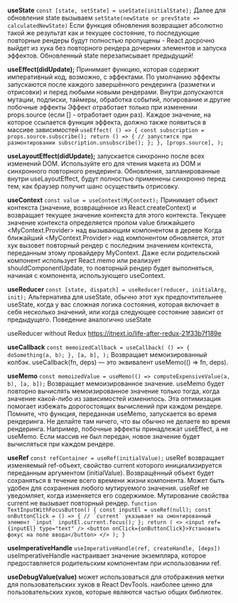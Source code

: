 **useState**
``const [state, setState] = useState(initialState);``
Далее для обновления state вызываем ``setState(newState or prevState => calculatedNewState)``
Если функция обновления возвращает абсолютно такой же результат как и текущее состояние, то последующие повторные
рендеры будут полностью пропущены - React досрочно выйдет из хука без повторного рендера дочерних элементов и запуска
эффектов.
Обновленный state перезаписывает предыдущий!

**useEffect(didUpdate);**
Принимает функцию, которая содержит императивный код, возможно, с эффектами.
По умолчанию эффекты запускаются после каждого завершённого рендеринга (разметки и отрисовки) и перед любыми новыми
рендерами.
Внутри допускаются мутации, подписки, таймеры, обработка событий, логирование и другие побочные эффекты
Эффект отработает только при изменении props.source (если [] - отработает один раз). Каждое значение, на которое
ссылается функция эффекта, должно также появиться в массиве зависимостей
``useEffect(
     () => {
       const subscription = props.source.subscribe();
       return () => { // запустится при размонтировании
         subscription.unsubscribe();
       };
     },
     [props.source],
   );``

**useLayoutEffect(didUpdate);**
запускается синхронно после всех изменений DOM. Используйте его для чтения макета из DOM и синхронного повторного
рендеринга. Обновления, запланированные внутри useLayoutEffect, будут полностью применены синхронно перед тем, как браузер получит шанс осуществить отрисовку.

**useContext**
``const value = useContext(MyContext);``
Принимает объект контекста (значение, возвращённое из React.createContext) и возвращает текущее значение
контекста для этого контекста. Текущее значение контекста определяется пропом value ближайшего <MyContext.Provider> над
вызывающим компонентом в дереве
Когда ближайший <MyContext.Provider> над компонентом обновляется, этот хук вызовет повторный рендер с последним
значением контекста, переданным этому провайдеру MyContext. Даже если родительский компонент использует React.memo или
реализует shouldComponentUpdate, то повторный рендер будет выполняться, начиная c компонента, использующего
useContext.

**useReducer**
``const [state, dispatch] = useReducer(reducer, initialArg, init);``
Альтернатива для useState, обычно этот хук предпочтительнее useState, когда у вас сложная логика состояния,
которая включает в себя несколько значений, или когда следующее состояние зависит от предыдущего. Поведение
аналогично useState

useReducer without Redux
https://itnext.io/life-after-redux-21f33b7f189e

**useCallback**
``const memoizedCallback = useCallback(
  () => {
    doSomething(a, b);
  },
  [a, b],
);``
Возвращает мемоизированный колбэк.
useCallback(fn, deps) — это эквивалент useMemo(() => fn, deps).

**useMemo**
``const memoizedValue = useMemo(() => computeExpensiveValue(a, b), [a, b]);``
Возвращает мемоизированное значение.
useMemo будет повторно вычислять мемоизированное значение только тогда, когда значение какой-либо из
зависимостей изменилось. Эта оптимизация помогает избежать дорогостоящих вычислений при каждом рендере.
Помните, что функция, переданная useMemo, запускается во время рендеринга. Не делайте там ничего, что вы
обычно не делаете во время рендеринга. Например, побочные эффекты принадлежат useEffect, а не useMemo.
Если массив не был передан, новое значение будет вычисляться при каждом рендере.

**useRef**
``const refContainer = useRef(initialValue);``
useRef возвращает изменяемый ref-объект, свойство current которого инициализируется переданным аргументом (initialValue).
Возвращённый объект будет сохраняться в течение всего времени жизни компонента.
Может быть удобен для сохранения любого мутируемого значения. useRef не уведомляет, когда изменяется его содержимое.
Мутирование свойства current не вызывает повторный рендер.
``function TextInputWithFocusButton() {
    const inputEl = useRef(null);
    const onButtonClick = () => {
      // `current` указывает на смонтированный элемент `input`
      inputEl.current.focus();
    };
    return (
      <>
        <input ref={inputEl} type="text" />
        <button onClick={onButtonClick}>Установить фокус на поле ввода</button>
      </>
    );
  }``

**useImperativeHandle**
``useImperativeHandle(ref, createHandle, [deps])``
useImperativeHandle настраивает значение экземпляра, которое предоставляется родительским компонентам при использовании ref.

**useDebugValue(value)**
может использоваться для отображения метки для пользовательских хуков в React DevTools.
наиболее ценно для пользовательских хуков, которые являются частью общих библиотек.
